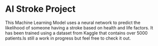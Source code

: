 # AI Stroke Project
 This Machine Learning Model uses a neural network to predict the likelihood of someone having a stroke based on health and life factors. It has been trained using a dataset from Kaggle that contains over 5000 patients.Is still a work in progress but feel free to check it out.
